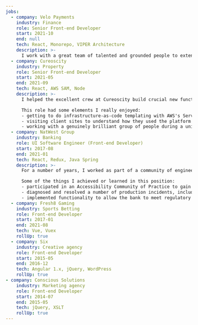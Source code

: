 ```yaml
---
jobs:
  - company: Velo Payments
    industry: Finance
    role: Senior Front-end Developer
    start: 2021-10
    end: null
    tech: React, Monorepo, VIPER Architecture
    description: >-
      I work with a great team of talented and grounded people to extend and maintain a payments platform, while also being a driving force in establishing a new product venture.
  - company: Cureoscity
    industry: Property
    role: Senior Front-end Developer
    start: 2021-05
    end: 2021-09
    tech: React, AWS SAM, Node
    description: >-
      I helped the excellent crew at Cureoscity build crucial new functionality into their property management platform to meet the complex needs of their impressive client base.  

      This role had some elements I really enjoyed:
      - getting to do infrastructure-as-code templating with AWS's Serverless Application Model (Lambda, S3, API Gateway)
      - visiting client sites to understand how they used the platform in practice
      - working with a genuinely brilliant group of people during a universally difficult time
  - company: NatWest Group
    industry: Banking
    role: UI Software Engineer (Front-end Developer)
    start: 2017-08
    end: 2021-01
    tech: React, Redux, Java Spring
    description: >-
      For a number of years, I worked as part of a community of engineers - on different teams at different times - to build and maintain a commercial banking platform (Bankline); this role was formative for me as a developer.

      Some of the things I achieved or learned in this position:
      - participated in an Accessibility Community of Practice to gain a deeper understanding of accessibility concerns and how to address them, both in technical implementation and in furthering the agenda
      - diagnosed and resolved a number of production incidents, including a platform outage
      - implemented functionality to allow the bank to meet regulatory obligations (PSD2, SCA, Deposit Guarantees)
  - company: Fresh8 Gaming
    industry: Sports Betting
    role: Front-end Developer
    start: 2017-01
    end: 2021-08
    tech: Vue, Vuex
    rollUp: true
  - company: Six
    industry: Creative agency
    role: Front-end Developer
    start: 2015-05
    end: 2016-12
    tech: Angular 1.x, jQuery, WordPress
    rollUp: true
- company: Conscious Solutions
    industry: Marketing agency
    role: Front-end Developer
    start: 2014-07
    end: 2015-05
    tech: jQuery, XSLT
    rollUp: true
---
```

